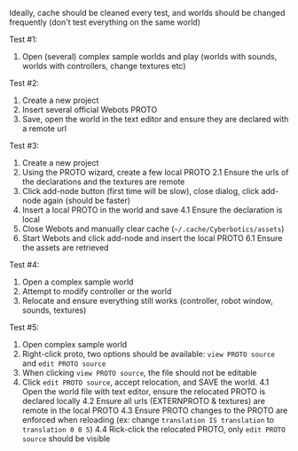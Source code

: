 Ideally, cache should be cleaned every test, and worlds should be changed frequently (don't test everything on the same world)

Test #1:
1. Open (several) complex sample worlds and play (worlds with sounds, worlds with controllers, change textures etc)

Test #2:
1. Create a new project
2. Insert several official Webots PROTO
3. Save, open the world in the text editor and ensure they are declared with a remote url

Test #3:
1. Create a new project
2. Using the PROTO wizard, create a few local PROTO
2.1 Ensure the urls of the declarations and the textures are remote
3. Click add-node button (first time will be slow), close dialog, click add-node again (should be faster)
4. Insert a local PROTO in the world and save
4.1 Ensure the declaration is local
5. Close Webots and manually clear cache (`~/.cache/Cyberbotics/assets`)
6. Start Webots and click add-node and insert the local PROTO
6.1 Ensure the assets are retrieved

Test #4:
1. Open a complex sample world
2. Attempt to modify controller or the world
3. Relocate and ensure everything still works (controller, robot window, sounds, textures)

Test #5:
1. Open complex sample world
2. Right-click proto, two options should be available: `view PROTO source` and `edit PROTO source`
3. When clicking `view PROTO source`, the file should not be editable
4. Click `edit PROTO source`, accept relocation, and SAVE the world.
4.1 Open the world file with text editor, ensure the relocated PROTO is declared locally
4.2 Ensure all urls (EXTERNPROTO & textures) are remote in the local PROTO
4.3 Ensure PROTO changes to the PROTO are enforced when reloading (ex: change `translation IS translation` to ` translation 0 0 5`)
4.4 Rick-click the relocated PROTO, only `edit PROTO source` should be visible


